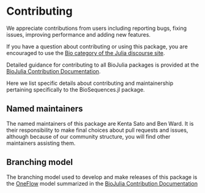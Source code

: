 # Contributing

We appreciate contributions from users including reporting bugs, fixing issues,
improving performance and adding new features.

If you have a question about
contributing or using this package, you are encouraged to use the
[Bio category of the Julia discourse
site](https://discourse.julialang.org/c/domain/bio).

Detailed guidance for contributing to all BioJulia packages is provided at
the [BioJulia Contribution Documentation](https://biojulia.github.io/Contributing/latest).

Here we list specific details about contributing and maintainership pertaining
specifically to the BioSequences.jl package.

## Named maintainers

The named maintainers of this package are Kenta Sato and Ben Ward.
It is their responsibility to make final choices about pull requests and issues,
although because of our community structure, you will find other maintainers
assisting them.

## Branching model

The branching model used to develop and make releases of this package is the
[OneFlow](http://endoflineblog.com/oneflow-a-git-branching-model-and-workflow)
model summarized in the [BioJulia Contribution Documentation](http://biojulia.github.io/Contributing/latest/help/branching_guide/)
